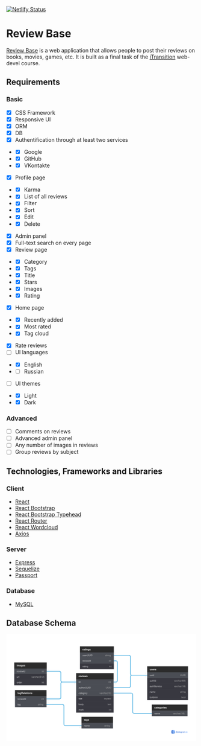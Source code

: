 [![Netlify Status](https://api.netlify.com/api/v1/badges/44105d65-2039-4593-8ebb-908c6f441b2c/deploy-status)](https://app.netlify.com/sites/review-base/deploys)

# Review Base

[Review Base](https://review-base.netlify.app) is a web application that allows people to post their reviews on books, movies, games, etc. It is built as a final task of the [iTransition](https://www.itransition.com) web-devel course.

## Requirements

### Basic

- [x] CSS Framework
- [x] Responsive UI
- [x] ORM
- [x] DB
- [x] Authentification through at least two services
- - [x] Google
- - [x] GitHub
- - [x] VKontakte
- [x] Profile page
- - [x] Karma
- - [x] List of all reviews
- - [x] Filter
- - [x] Sort
- - [x] Edit
- - [x] Delete 
- [x] Admin panel
- [x] Full-text search on every page
- [x] Review page
- - [x] Category
- - [x] Tags
- - [x] Title
- - [x] Stars
- - [x] Images
- - [x] Rating
- [x] Home page
- - [x] Recently added
- - [x] Most rated
- - [x] Tag cloud
- [x] Rate reviews
- [ ] UI languages
- - [x] English
- - [ ] Russian
- [ ] UI themes
- - [x] Light
- - [x] Dark

### Advanced

- [ ] Comments on reviews
- [ ] Advanced admin panel
- [ ] Any number of images in reviews
- [ ] Group reviews by subject

## Technologies, Frameworks and Libraries

### Client

- [React](https://reactjs.org/)
- [React Bootstrap](https://react-bootstrap.github.io/)
- [React Bootstrap Typehead](http://ericgio.github.io/react-bootstrap-typeahead/)
- [React Router](https://reactrouter.com/)
- [React Wordcloud](https://react-wordcloud.netlify.app/)
- [Axios](https://axios-http.com/)

### Server

- [Express](https://expressjs.com/)
- [Sequelize](https://sequelize.org/)
- [Passport](http://www.passportjs.org/)

### Database

- [MySQL](https://expressjs.com/)

## Database Schema

![DB schema](./DB_SCHEMA.svg)
